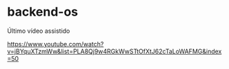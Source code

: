 # backend-os

Último vídeo assistido

https://www.youtube.com/watch?v=jBYquXTzmWw&list=PLA8Qj9w4RGkWwSTtOfXtJ62cTaLoWAFMG&index=50

